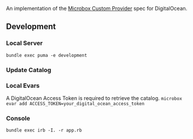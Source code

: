 An implementation of the [Microbox Custom Provider](https://docs.microbox.cloud/providers/create/) spec for DigitalOcean.

## Development

### Local Server
`bundle exec puma -e development`

### Update Catalog

### Local Evars
A DigitalOcean Access Token is required to retrieve the catalog.
`microbox evar add ACCESS_TOKEN=your_digital_ocean_access_token`

### Console
`bundle exec irb -I. -r app.rb`
